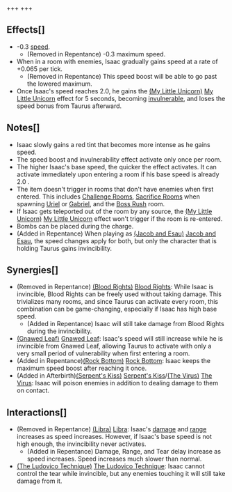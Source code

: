 +++
+++

Effects[]
---------


* -0.3 [speed](/wiki/Speed "Speed").
	+ (Removed in Repentance) -0.3 maximum speed.
* When in a room with enemies, Isaac gradually gains speed at a rate of +0.065 per tick.
	+ (Removed in Repentance) This speed boost will be able to go past the lowered maximum.
* Once Isaac's speed reaches 2.0, he gains the [(My Little Unicorn)](/wiki/My_Little_Unicorn "My Little Unicorn") [My Little Unicorn](/wiki/My_Little_Unicorn "My Little Unicorn") effect for 5 seconds, becoming [invulnerable](/wiki/Invulnerability "Invulnerability"), and loses the speed bonus from Taurus afterward.


Notes[]
-------


* Isaac slowly gains a red tint that becomes more intense as he gains speed.
* The speed boost and invulnerability effect activate only once per room.
* The higher Isaac's base speed, the quicker the effect activates. It can activate immediately upon entering a room if his base speed is already 2.0 .
* The item doesn't trigger in rooms that don't have enemies when first entered. This includes [Challenge Rooms](/wiki/Challenge_Room "Challenge Room"), [Sacrifice Rooms](/wiki/Sacrifice_Room "Sacrifice Room") when spawning [Uriel](/wiki/Uriel "Uriel") or [Gabriel](/wiki/Gabriel "Gabriel"), and the [Boss Rush](/wiki/Boss_Rush "Boss Rush") room.
* If Isaac gets teleported out of the room by any source, the [(My Little Unicorn)](/wiki/My_Little_Unicorn "My Little Unicorn") [My Little Unicorn](/wiki/My_Little_Unicorn "My Little Unicorn") effect won't trigger if the room is re-entered.
* Bombs can be placed during the charge.
* (Added in Repentance) When playing as  [(Jacob and Esau)](/wiki/Jacob_and_Esau "Jacob and Esau") [Jacob and Esau](/wiki/Jacob_and_Esau "Jacob and Esau"), the speed changes apply for both, but only the character that is holding Taurus gains invincibility.


Synergies[]
-----------


* (Removed in Repentance) [(Blood Rights)](/wiki/Blood_Rights "Blood Rights") [Blood Rights](/wiki/Blood_Rights "Blood Rights"): While Isaac is invincible, Blood Rights can be freely used without taking damage. This trivializes many rooms, and since Taurus can activate every room, this combination can be game-changing, especially if Isaac has high base speed.
	+ (Added in Repentance) Isaac will still take damage from Blood Rights during the invincibility.
* [(Gnawed Leaf)](/wiki/Gnawed_Leaf "Gnawed Leaf") [Gnawed Leaf](/wiki/Gnawed_Leaf "Gnawed Leaf"): Isaac's speed will still increase while he is invincible from Gnawed Leaf, allowing Taurus to activate with only a very small period of vulnerability when first entering a room.
* (Added in Repentance)[(Rock Bottom)](/wiki/Rock_Bottom "Rock Bottom") [Rock Bottom](/wiki/Rock_Bottom "Rock Bottom"): Isaac keeps the maximum speed boost after reaching it once.
* (Added in Afterbirth)[(Serpent's Kiss)](/wiki/Serpent%27s_Kiss "Serpent's Kiss") [Serpent's Kiss](/wiki/Serpent%27s_Kiss "Serpent's Kiss")/[(The Virus)](/wiki/The_Virus "The Virus") [The Virus](/wiki/The_Virus "The Virus"): Isaac will poison enemies in addition to dealing damage to them on contact.


Interactions[]
--------------


* (Removed in Repentance) [(Libra)](/wiki/Libra "Libra") [Libra](/wiki/Libra "Libra"): Isaac's [damage](/wiki/Damage "Damage") and [range](/wiki/Range "Range") increases as speed increases. However, if Isaac's base speed is not high enough, the invincibility never activates.
	+ (Added in Repentance) Damage, Range, and Tear delay increase as speed increases. Speed increases much slower than normal.
* [(The Ludovico Technique)](/wiki/The_Ludovico_Technique "The Ludovico Technique") [The Ludovico Technique](/wiki/The_Ludovico_Technique "The Ludovico Technique"): Isaac cannot control the tear while invincible, but any enemies touching it will still take damage from it.



